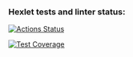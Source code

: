 ### Hexlet tests and linter status:
[![Actions Status](https://github.com/TolIkUshkevich/php-project-48/actions/workflows/hexlet-check.yml/badge.svg)](https://github.com/TolIkUshkevich/php-project-48/actions)

[![Test Coverage](https://api.codeclimate.com/v1/badges/ccf7729bbd82952091bd/test_coverage)](https://codeclimate.com/github/TolIkUshkevich/php-project-48/test_coverage)